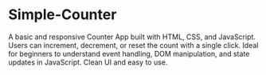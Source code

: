 # Simple-Counter
A basic and responsive Counter App built with HTML, CSS, and JavaScript. Users can increment, decrement, or reset the count with a single click. Ideal for beginners to understand event handling, DOM manipulation, and state updates in JavaScript. Clean UI and easy to use.
